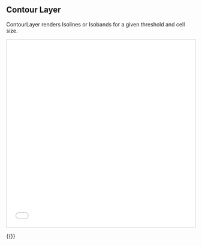 ## Contour Layer

ContourLayer renders Isolines or Isobands for a given threshold and cell size.

<iframe src="../contour.html" style="border: 1px solid #cfcfcf; width: 100%; height: 500px" title="Contour"></iframe>

{{<codeHighlight src="contour.html" lang="html">}}
